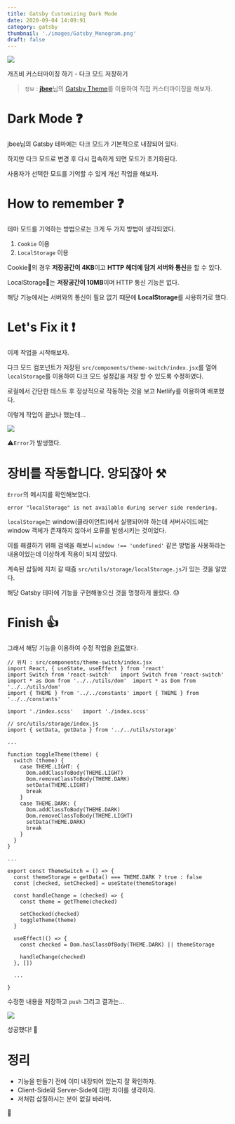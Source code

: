 ```yaml
---
title: Gatsby Customizing Dark Mode
date: 2020-09-04 14:09:91
category: gatsby
thumbnail: './images/Gatsby_Monogram.png'
draft: false
---
```


![](./images/Gatsby_Monogram.png)

개츠비 커스터마이징 하기 - 다크 모드 저장하기

> `정보` : [**jbee**](https://jbee.io)님의 [Gatsby Theme](https://github.com/JaeYeopHan/gatsby-starter-bee)를 이용하여 직접 커스터마이징을 해보자.

# Dark Mode ❓

jbee님의 Gatsby 테마에는 다크 모드가 기본적으로 내장되어 있다.

하지만 다크 모드로 변경 후 다시 접속하게 되면 모드가 초기화된다.

사용자가 선택한 모드를 기억할 수 있게 개선 작업을 해보자.

# How to remember ❓

테마 모드를 기억하는 방법으로는 크게 두 가지 방법이 생각되었다.

1.  `Cookie` 이용
2.  `LocalStorage` 이용

Cookie🍪의 경우 **저장공간이 4KB**이고 **HTTP 헤더에 담겨 서버와 통신**을 할 수 있다.

LocalStorage💾는 **저장공간이 10MB**이며 HTTP 통신 기능은 없다.

해당 기능에서는 서버와의 통신이 필요 없기 때문에 **LocalStorage**를 사용하기로 했다.

# Let's Fix it ❗

이제 작업을 시작해보자.

다크 모드 컴포넌트가 저장된 `src/components/theme-switch/index.jsx`를 열어 `localStorage`를 이용하여 다크 모드 설정값을 저장 할 수 있도록 수정하였다.

로컬에서 간단한 테스트 후 정상적으로 작동하는 것을 보고 Netlify를 이용하여 배포했다.

이렇게 작업이 끝났나 했는데...

![](./images/gatsby-dark-theme-error.png)

⚠️`Error`가 발생했다.

# 장비를 작동합니다. 앙되잖아 ⚒️

`Error`의 메시지를 확인해보았다.

```sh{}
error "localStorage" is not available during server side rendering.
```

`localStorage`는 window(클라이언트)에서 실행되어야 하는데 서버사이드에는 window 객체가 존재하지 않아서 오류를 발생시키는 것이었다.

이를 해결하기 위해 검색을 해보니 `window !== 'undefined'` 같은 방법을 사용하라는 내용이었는데 이상하게 적용이 되지 않았다.

계속된 삽질에 지처 갈 때즘 `src/utils/storage/localStorage.js`가 있는 것을 알았다.

해당 Gatsby 테마에 기능을 구현해놓으신 것을 멍청하게 몰랐다. 😓

# Finish 👍

그래서 해당 기능을 이용하여 수정 작업을 [완료](https://github.com/DavidYang2149/davidyang2149/commit/cd5935cec83fdf4f6176caf1604c34ef05a49f5d)했다.

```js{10,19,25,34,35,45}
// 위치 : src/components/theme-switch/index.jsx
import React, { useState, useEffect } from 'react'
import Switch from 'react-switch'	import Switch from 'react-switch'
import * as Dom from '../../utils/dom'	import * as Dom from '../../utils/dom'
import { THEME } from '../../constants'	import { THEME } from '../../constants'

import './index.scss'	import './index.scss'

// src/utils/storage/index.js
import { setData, getData } from '../../utils/storage'

...

function toggleTheme(theme) {
  switch (theme) {
    case THEME.LIGHT: {
      Dom.addClassToBody(THEME.LIGHT)
      Dom.removeClassToBody(THEME.DARK)
      setData(THEME.LIGHT)
      break
    }
    case THEME.DARK: {
      Dom.addClassToBody(THEME.DARK)
      Dom.removeClassToBody(THEME.LIGHT)
      setData(THEME.DARK)
      break
    }
  }
}

...

export const ThemeSwitch = () => {
  const themeStorage = getData() === THEME.DARK ? true : false
  const [checked, setChecked] = useState(themeStorage)

  const handleChange = (checked) => {
    const theme = getTheme(checked)

    setChecked(checked)
    toggleTheme(theme)
  }

  useEffect(() => {
    const checked = Dom.hasClassOfBody(THEME.DARK) || themeStorage

    handleChange(checked)
  }, [])

  ...

}

```

수정한 내용을 저장하고 `push` 그리고 결과는...

![](./images/gatsby-dark-theme-success.png)

성공했다! 🥰

# 정리

- 기능을 만들기 전에 이미 내장되어 있는지 잘 확인하자.
- Client-Side와 Server-Side에 대한 차이를 생각하자.
- 저처럼 삽질하시는 분이 없길 바라며.

👋

